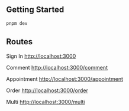 ## Getting Started

```bash
pnpm dev
```

## Routes

Sign In [http://localhost:3000](http://localhost:3000)

Comment [http://localhost:3000/comment](http://localhost:3000/comment)

Appointment [http://localhost:3000/appointment](http://localhost:3000/appointment)

Order [http://localhost:3000/order](http://localhost:3000/order)

Multi [http://localhost:3000/multi](http://localhost:3000/multi)

